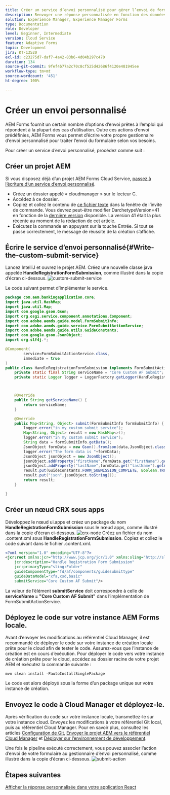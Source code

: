 ```yaml
---
title: Créer un service d’envoi personnalisé pour gérer l’envoi de formulaires adaptatifs découplés
description: Renvoyer une réponse personnalisée en fonction des données envoyées
solution: Experience Manager, Experience Manager Forms
type: Documentation
role: Developer
level: Beginner, Intermediate
version: Cloud Service
feature: Adaptive Forms
topic: Development
jira: KT-13520
exl-id: c23275d7-daf7-4a42-83b6-4d04b297c470
duration: 134
source-git-commit: 9fef4b77a2c70c8cf525d42686f4120e481945ee
workflow-type: tm+mt
source-wordcount: '451'
ht-degree: 100%

---
```


# Créer un envoi personnalisé

AEM Forms fournit un certain nombre d’options d’envoi prêtes à l’emploi qui répondent à la plupart des cas d’utilisation. Outre ces actions d’envoi prédéfinies, AEM Forms vous permet d’écrire votre propre gestionnaire d’envoi personnalisé pour traiter l’envoi du formulaire selon vos besoins.

Pour créer un service d’envoi personnalisé, procédez comme suit :

## Créer un projet AEM

Si vous disposez déjà d’un projet AEM Forms Cloud Service, [passez à l’écriture d’un service d’envoi personnalisé](#Write-the-custom-submit-service).

* Créez un dossier appelé « cloudmanager » sur le lecteur C.
* Accédez à ce dossier.
* Copiez et collez le contenu de [ce fichier texte](./assets/creating-maven-project.txt) dans la fenêtre de l’invite de commande. Vous devrez peut-être modifier DarchetypeVersion=41 en fonction de la [dernière version](https://github.com/adobe/aem-project-archetype/releases) disponible. La version 41 était la plus récente au moment de la rédaction de cet article.
* Exécutez la commande en appuyant sur la touche Entrée. Si tout se passe correctement, le message de réussite de la création s’affiche.

## Écrire le service d’envoi personnalisé{#Write-the-custom-submit-service}

Lancez IntelliJ et ouvrez le projet AEM. Créez une nouvelle classe java appelée **HandleRegistrationFormSubmission**, comme illustré dans la copie d’écran ci-dessous.
![custom-submit-service](./assets/custom-submit-service.png)

Le code suivant permet d’implémenter le service.

```java
package com.aem.bankingapplication.core;
import java.util.HashMap;
import java.util.Map;
import com.google.gson.Gson;
import org.osgi.service.component.annotations.Component;
import com.adobe.aemds.guide.model.FormSubmitInfo;
import com.adobe.aemds.guide.service.FormSubmitActionService;
import com.adobe.aemds.guide.utils.GuideConstants;
import com.google.gson.JsonObject;
import org.slf4j.*;

@Component(
        service=FormSubmitActionService.class,
        immediate = true
)
public class HandleRegistrationFormSubmission implements FormSubmitActionService {
    private static final String serviceName = "Core Custom AF Submit";
    private static Logger logger = LoggerFactory.getLogger(HandleRegistrationFormSubmission.class);



    @Override
    public String getServiceName() {
        return serviceName;
    }

    @Override
    public Map<String, Object> submit(FormSubmitInfo formSubmitInfo) {
        logger.error("in my custom submit service");
        Map<String, Object> result = new HashMap<>();
        logger.error("in my custom submit service");
        String data = formSubmitInfo.getData();
        JsonObject formData = new Gson().fromJson(data,JsonObject.class);
        logger.error("The form data is "+formData);
        JsonObject jsonObject = new JsonObject();
        jsonObject.addProperty("firstName",formData.get("firstName").getAsString());
        jsonObject.addProperty("lastName",formData.get("lastName").getAsString());
        result.put(GuideConstants.FORM_SUBMISSION_COMPLETE, Boolean.TRUE);
        result.put("json",jsonObject.toString());
        return result;
    }

}
```

## Créer un nœud CRX sous apps

Développez le nœud ui.apps et créez un package du nom **HandleRegistrationFormSubmission** sous le nœud apps, comme illustré dans la copie d’écran ci-dessous.
![crx-node](./assets/crx-node.png)
Créez un fichier du nom .content.xml sous **HandleRegistrationFormSubmission**. Copiez et collez le code suivant dans le fichier .content.xml.

```xml
<?xml version="1.0" encoding="UTF-8"?>
<jcr:root xmlns:jcr="http://www.jcp.org/jcr/1.0" xmlns:sling="http://sling.apache.org/jcr/sling/1.0"
    jcr:description="Handle Registration Form Submission"
    jcr:primaryType="sling:Folder"
    guideComponentType="fd/af/components/guidesubmittype"
    guideDataModel="xfa,xsd,basic"
    submitService="Core Custom AF Submit"/>
```

La valeur de l’élément **submitService** doit correspondre à celle de **serviceName = &quot;Core Custom AF Submit&quot;** dans l’implémentation de FormSubmitActionService.

## Déployez le code sur votre instance AEM Forms locale.

Avant d’envoyer les modifications au référentiel Cloud Manager, il est recommandé de déployer le code sur votre instance de création locale prête pour le cloud afin de tester le code. Assurez-vous que l’instance de création est en cours d’exécution.
Pour déployer le code vers votre instance de création prête pour le cloud, accédez au dossier racine de votre projet AEM et exécutez la commande suivante :

```
mvn clean install -PautoInstallSinglePackage
```

Le code est alors déployé sous la forme d’un package unique sur votre instance de création.

## Envoyez le code à Cloud Manager et déployez-le.

Après vérification du code sur votre instance locale, transmettez-le sur votre instance cloud.
Envoyez les modifications à votre référentiel Git local, puis au référentiel Cloud Manager. Pour en savoir plus, consultez les articles [Configuration de Git](https://experienceleague.adobe.com/docs/experience-manager-learn/cloud-service/forms/developing-for-cloud-service/setup-git.html?lang=fr), [Envoyer le projet AEM vers le référentiel Cloud Manager](https://experienceleague.adobe.com/docs/experience-manager-learn/cloud-service/forms/developing-for-cloud-service/push-project-to-cloud-manager-git.html?lang=fr) et [Déployer sur l’environnement de développement](https://experienceleague.adobe.com/docs/experience-manager-learn/cloud-service/forms/developing-for-cloud-service/deploy-to-dev-environment.html?lang=fr).

Une fois le pipeline exécuté correctement, vous pouvez associer l’action d’envoi de votre formulaire au gestionnaire d’envoi personnalisé, comme illustré dans la copie d’écran ci-dessous.
![submit-action](./assets/configure-submit-action.png)

## Étapes suivantes

[Afficher la réponse personnalisée dans votre application React](./handle-response-react-app.md)
